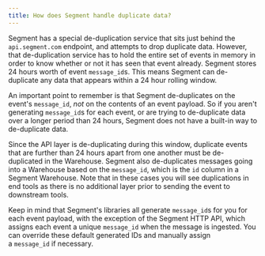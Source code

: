 ```yaml
---
title: How does Segment handle duplicate data?
---
```


Segment has a special de-duplication service that sits just behind the `api.segment.com` endpoint, and attempts to drop duplicate data. However, that de-duplication service has to hold the entire set of events in memory in order to know whether or not it has seen that event already. Segment stores 24 hours worth of event `message_id`s. This means Segment can de-duplicate any data that appears within a 24 hour rolling window.

An important point to remember is that Segment de-duplicates on the event's `message_id`, _not_ on the contents of an event payload. So if you aren't generating `message_id`s for each event, or are trying to de-duplicate data over a longer period than 24 hours, Segment does not have a built-in way to de-duplicate data.

Since the API layer is de-duplicating during this window, duplicate events that are further than 24 hours apart from one another must be de-duplicated in the Warehouse. Segment also de-duplicates messages going into a Warehouse based on the `message_id`, which is the `id` column in a Segment Warehouse. Note that in these cases you will see duplications in end tools as there is no additional layer prior to sending the event to downstream tools.

Keep in mind that Segment's libraries all generate `message_id`s for you for each event payload, with the exception of the Segment HTTP API, which assigns each event a unique `message_id` when the message is ingested. You can override these default generated IDs and manually assign a `message_id` if necessary.
